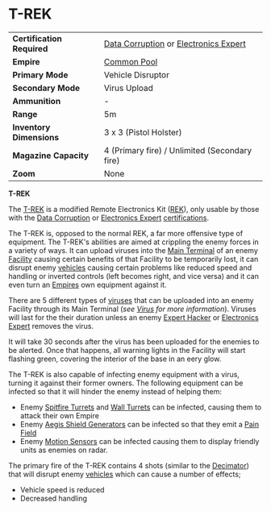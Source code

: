 # T-REK

|                            |                                                                                                                          |
| -------------------------- | ------------------------------------------------------------------------------------------------------------------------ |
| **Certification Required** | [Data Corruption](../certifications/Data_Corruption.md) or [Electronics Expert](../certifications/Electronics_Expert.md) |
| **Empire**                 | [Common Pool](../terminology/Common_Pool.md)                                                                             |
| **Primary Mode**           | Vehicle Disruptor                                                                                                        |
| **Secondary Mode**         | Virus Upload                                                                                                             |
| **Ammunition**             | \-                                                                                                                       |
| **Range**                  | 5m                                                                                                                       |
| **Inventory Dimensions**   | 3 x 3 (Pistol Holster)                                                                                                   |
| **Magazine Capacity**      | 4 (Primary fire) / Unlimited (Secondary fire)                                                                            |
| **Zoom**                   | None                                                                                                                     |

**T-REK**

The [T-REK](T-REK.md) is a modified Remote Electronics Kit
([REK](Remote_Electronics_Kit.md)), only usable by those with the
[Data Corruption](../certifications/Data_Corruption.md) or
[Electronics Expert](../certifications/Electronics_Expert.md)
[certifications](../certifications/Certification.md).

The T-REK is, opposed to the normal REK, a far more offensive type of equipment.
The T-REK's abilities are aimed at crippling the enemy forces in a variety of
ways. It can upload viruses into the [Main Terminal](../items/Main_Terminal.md)
of an enemy [Facility](../locations/Facilities.md) causing certain benefits of
that Facility to be temporarily lost, it can disrupt enemy
[vehicles](../vehicles/index.md) causing certain problems like reduced speed
and handling or inverted controls (left becomes right, and vice versa) and it
can even turn an [Empires](../terminology/Empire.md) own equipment against it.

There are 5 different types of [viruses](../terminology/Virus.md) that can be
uploaded into an enemy Facility through its Main Terminal (<i>see
[Virus](../terminology/Virus.md) for more information</i>). Viruses will last
for the their duration unless an enemy
[Expert Hacker](../certifications/Expert_Hacking.md) or
[Electronics Expert](../certifications/Electronics_Expert.md) removes the virus.

It will take 30 seconds after the virus has been uploaded for the enemies to be
alerted. Once that happens, all warning lights in the Facility will start
flashing green, covering the interior of the base in an eery glow.

The T-REK is also capable of infecting enemy equipment with a virus, turning it
against their former owners. The following equipment can be infected so that it
will hinder the enemy instead of helping them:

- Enemy [Spitfire Turrets](Adaptive_Construction_Engine.md#spitfire-turret) and
  [Wall Turrets](../items/Phalanx.md) can be infected, causing them to attack
  their own Empire
- Enemy [Aegis Shield Generators](Aegis_Shield_Generator.md) can be infected so
  that they emit a [Pain Field](../terminology/Pain_Field.md)
- Enemy [Motion Sensors](Adaptive_Construction_Engine.md#motion-sensor-alarm)
  can be infected causing them to display friendly units as enemies on radar.

The primary fire of the T-REK contains 4 shots (similar to the
[Decimator](Decimator.md)) that will disrupt enemy
[vehicles](../vehicles/index.md) which can cause a number of effects;

- Vehicle speed is reduced
- Decreased handling
